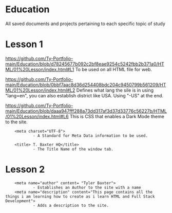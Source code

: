 # Education
All saved documents and projects pertaining to each specific topic of study

# Lesson 1
https://github.com/Ty-Portfolio-main/Education/blob/d78245677b092c2bf8eae9254c5242fbb2b371a0/HTML/01%20Lesson/index.html#L1
To be used on all HTML file for web.

https://github.com/Ty-Portfolio-main/Education/blob/0bbf7aac8d36d254408bdc204c9450799b561209/HTML/01%20Lesson/index.html#L2
Defines what lang the sile is in using "lang=en", you can also establish district like USA. Using "-US" at the end.

https://github.com/Ty-Portfolio-main/Education/blob/daaa947fff288a73dd317af3d37d33776c56227b/HTML/01%20Lesson/index.html#L6
This is CSS that enables a Dark Mode theme to the site.

        <meta charset="UTF-8"> 
                - A Standard for Meta Data information to be used.

        <title> T. Baxter HQ</title> 
                - The Title Name of the window tab.
# Lesson 2
        <meta name="author" content= "Tyler Baxter"> 
                - Establishes an Author to the site with a name
        <meta name="description" content="This page contains all the things i am learning how to create as i learn HTML and Full Stack Development">
                - Adds a description to the site.

                
